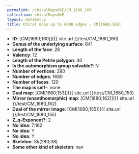 ```yaml
--- 
 permalink: /chiralMaps6kE/CM_1680_160 
 collection: chiralMaps6kE
 layout: dataEntry
 title: Chiral maps up to 6000 edges - CM[1680;160]
---
```


- **ID**: [CM[1680;160]]({{ site.url }}/test/CM_1680_160)
- **Genus of the underlying surface**: 641
- **Length of the face**: 28
- **Valency**: 12
- **Length of the Petrie polygon**: 40
- **Is the automorphism group solvable?**: N
- **Number of vertices**: 280
- **Number of edges**: 1680
- **Number of faces**: 120
- **The map is self-**: none
- **Dual map**: [CM[1680;153]]({{ site.url }}/test/CM_1680_153)
- **Mirror (enantihomorphic) map**: [CM[1680;162]]({{ site.url }}/test/CM_1680_162)
- **Dual of the mirror image**: [CM[1680;155]]({{ site.url }}/test/CM_1680_155)
- **Z_q-Exponent?**: 2
- **No idea**:  7:162
- **No idea**: Y
- **No idea**: Y
- **Skeleton**: Sk(280;38)
- **Some other kind of skeleton**: nan

